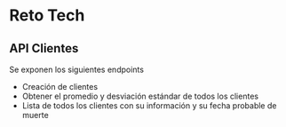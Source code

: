 # Reto Tech

## API Clientes
Se exponen los siguientes endpoints

* Creación de clientes
* Obtener el promedio y desviación estándar de todos los clientes
* Lista de todos los clientes con su información y su fecha probable de muerte 

